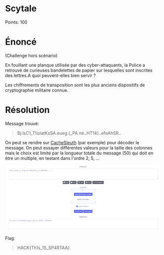# Scytale
Points: 100

# Énoncé
(Challenge hors scénario)

En fouillant une planque utilisée par des cyber-attaquants, la Police a retrouvé de curieuses bandelettes de papier sur lesquelles sont inscrites des lettres.A quoi peuvent-elles bien servir ?</p>
Les chiffrements de transposition sont les plus anciens dispositifs de cryptographie militaire connue.</p>

# Résolution
Message trouvé:
> Bj.lsC1_T!iolatKsSA.eueg.{_PA.né..HT14}..efeAhSR..

On peut se rendre sur [CacheSleuth](https://www.cachesleuth.com/scytale.html) (par exemple) pour décoder le message.
On peut essayer différentes valeurs pour la taille des colonnes mais le choix est limité par la longueur totale du message (50) qui doit en être un multiple, en testant dans l'ordre 2, 5, ... 

![Résultat !](solved.png)

Flag:
> HACK{Th1s_1S_SP4RTAA}